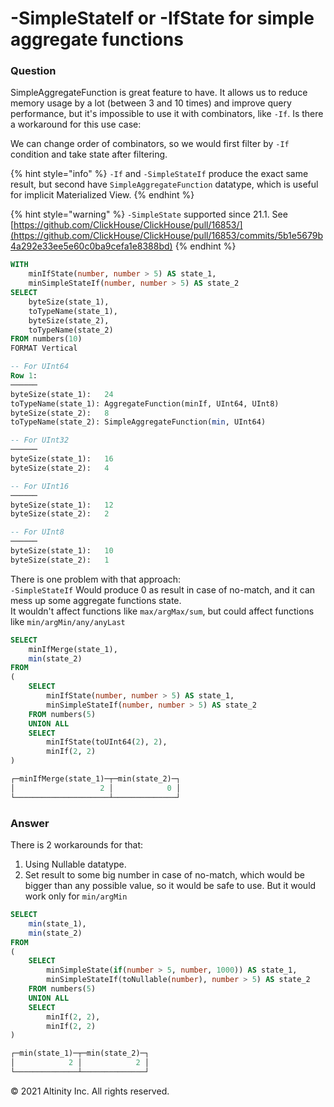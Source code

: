 # -SimpleStateIf or -IfState for simple aggregate functions

### Question

SimpleAggregateFunction is great feature to have.  It allows us to reduce memory usage by a lot \(between 3 and 10 times\) and improve query performance, but it's impossible to use it with combinators, like `-If`. Is there a workaround for this use case:  


We can change order of combinators, so we would first filter by `-If` condition and take state after filtering.

{% hint style="info" %}
`-If` and `-SimpleStateIf` produce the exact same result, but second have `SimpleAggregateFunction` datatype, which is useful for implicit Materialized View.
{% endhint %}

{% hint style="warning" %}
`-SimpleState` supported since 21.1. See [https://github.com/ClickHouse/ClickHouse/pull/16853/](https://github.com/ClickHouse/ClickHouse/pull/16853/commits/5b1e5679b4a292e33ee5e60c0ba9cefa1e8388bd)
{% endhint %}

```sql
WITH
    minIfState(number, number > 5) AS state_1,
    minSimpleStateIf(number, number > 5) AS state_2
SELECT
    byteSize(state_1),
    toTypeName(state_1),
    byteSize(state_2),
    toTypeName(state_2)
FROM numbers(10)
FORMAT Vertical

-- For UInt64
Row 1:
──────
byteSize(state_1):   24
toTypeName(state_1): AggregateFunction(minIf, UInt64, UInt8)
byteSize(state_2):   8
toTypeName(state_2): SimpleAggregateFunction(min, UInt64)

-- For UInt32
──────
byteSize(state_1):   16
byteSize(state_2):   4

-- For UInt16
──────
byteSize(state_1):   12
byteSize(state_2):   2

-- For UInt8
──────
byteSize(state_1):   10
byteSize(state_2):   1
```

There is one problem with that approach:  
`-SimpleStateIf` Would produce 0 as result in case of no-match, and it can mess up some aggregate functions state.  
It wouldn't affect functions like `max/argMax/sum`, but could affect functions like `min/argMin/any/anyLast`

```sql
SELECT
    minIfMerge(state_1),
    min(state_2)
FROM
(
    SELECT
        minIfState(number, number > 5) AS state_1,
        minSimpleStateIf(number, number > 5) AS state_2
    FROM numbers(5)
    UNION ALL
    SELECT
        minIfState(toUInt64(2), 2),
        minIf(2, 2)
)

┌─minIfMerge(state_1)─┬─min(state_2)─┐
│                   2 │            0 │
└─────────────────────┴──────────────┘
```

### Answer

There is 2 workarounds for that:  
1. Using Nullable datatype.  
2. Set result to some big number in case of no-match, which would be bigger than any possible value, so it would be safe to use. But it would work only for `min/argMin`

```sql
SELECT
    min(state_1),
    min(state_2)
FROM
(
    SELECT
        minSimpleState(if(number > 5, number, 1000)) AS state_1,
        minSimpleStateIf(toNullable(number), number > 5) AS state_2
    FROM numbers(5)
    UNION ALL
    SELECT
        minIf(2, 2),
        minIf(2, 2)
)

┌─min(state_1)─┬─min(state_2)─┐
│            2 │            2 │
└──────────────┴──────────────┘
```

© 2021 Altinity Inc. All rights reserved.

